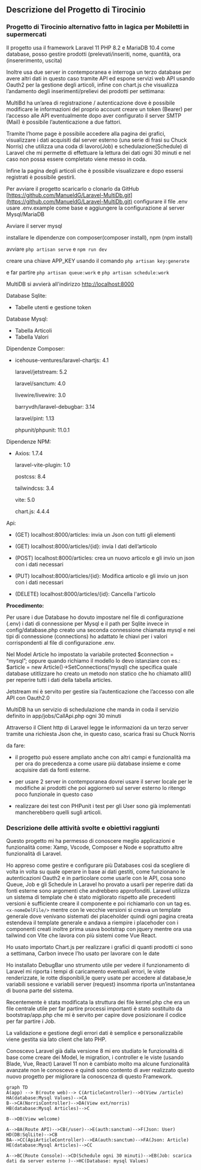 ## Descrizione del Progetto di Tirocinio  

### Progetto di Tirocinio alternativo fatto in Iagica per Mobiletti in supermercati

Il progetto usa il framework Laravel 11 PHP 8.2 e MariaDB 10.4 come database, posso gestire prodotti (prelevati/inseriti, nome, quantità, ora (insererimento, uscita)

Inoltre usa due server in contemporanea e interroga un terzo database per avere altri dati in questo caso tramite API ed espone servizi web API usando Oauth2 per la gestione degli articoli, infine con chart.js che visualizza l’andamento degli inserimenti/prelievi dei prodotti per settimana:

MultiBd ha un’area di registrazione / autenticazione dove è possibile modificare le informazioni del proprio account creare un token (Bearer) per l’accesso alle API eventualmente dopo aver configurato il server SMTP (Mail) è possibile l’autenticazione a due fattori.

Tramite l’home page è possibile accedere alla pagina dei grafici, visualizzare i dati acquisiti dal server esterno (una serie di frasi su Chuck Norris) che utilizza una coda di lavoro(Job) e schedulazione(Schedule) di Laravel che mi permette di effettuare la lettura dei dati ogni 30 minuti e nel caso non possa essere completato viene messo in coda.

Infine la pagina degli articoli che è possibile visualizzare e dopo essersi registrati è possibile gestirli.

Per avviare il progetto scaricarlo o clonarlo da GitHub [https://github.com/ManueldG/Laravel-MultiDb.git](https://github.com/ManueldG/Laravel-MultiDb.git) configurare il file .env usare .env.example come base e aggiungere la configurazione al server Mysql/MariaDB

Avviare il server mysql

installare le dipendenze con composer(composer install), npm (npm install)

avviare `php artisan serve` e `npm run dev`

creare una chiave APP_KEY usando il comando `php artisan key:generate`

e far partire `php artisan queue:work` e `php artisan schedule:work`

MultiDB si avvierà all'indirizzo [http://localhost:8000](http://localhost:8000/)

Database Sqlite:

 - Tabelle utenti e gestione token

Database Mysql:

 - Tabella Articoli
 - Tabella Valori

  

Dipendenze Composer:

 - icehouse-ventures/laravel-chartjs: 4.1
   
   laravel/jetstream: 5.2
   
   laravel/sanctum: 4.0
   
   livewire/livewire: 3.0
   
   barryvdh/laravel-debugbar: 3.14
   
   laravel/pint: 1.13
   
   phpunit/phpunit: 11.0.1  

Dipendenze NPM:

 - Axios: 1.7.4
   
   laravel-vite-plugin: 1.0
   
   postcss: 8.4
   
   tailwindcss: 3.4
   
   vite: 5.0
   
   chart.js: 4.4.4 

Api:

 - (GET) localhost:8000/articles: invia un Json con tutti gli elementi
   
 - (GET) localhost:8000/articles/{id}: invia I dati dell’articolo  

 - (POST) localhost:8000/articles: crea un nuovo articolo e gli invio un
   json con i dati necessari

 - (PUT) localhost:8000/articles/{id}: Modifica articolo e gli invio un 
   json con i dati necessari 

 - (DELETE) localhost:8000/articles/{id}: Cancella l'articolo 
  

**Procedimento:**

Per usare i due Database ho dovuto impostare nel file di configurazione (.env) i dati di connessione per Mysql e il path per Sqlite invece in config/database.php creato una seconda connessione chiamata mysql e nei tipi di connessione (connections) ho adattato le chiavi per i valori corrispondenti al file di configurazione .env.

Nel Model Article ho impostato la variabile protected $connection = “mysql”; oppure quando richiamo il modello lo devo istanziare con es.: $article = new Article()->SetConnections(‘mysql) che specifica quale database utitlizzare ho creato un metodo non statico che ho chiamato allI() per reperire tutti i dati della tabella articles.

Jetstream mi è servito per gestire sia l’autenticazione che l’accesso con alle API con Oauth2.0

MultiDB ha un servizio di schedulazione che manda in coda il servizio definito in app/jobs/CallApi.php ogni 30 minuti

Attraverso il Client http di Laravel legge le informazioni da un terzo server tramite una richiesta Json che, in questo caso, scarica frasi su Chuck Norris

da fare:

- il progetto può essere ampliato anche con altri campi e funzionalità ma per ora do precedenza a come usare più database insieme e come acquisire dati da fonti esterne.

-   per usare 2 server in contemporanea dovrei usare il server locale per le modifiche ai prodotti che poi aggiornerò sul server esterno lo ritengo poco funzionale in questo caso
    
-   realizzare dei test con PHPunit i test per gli User sono già implementati mancherebbero quelli sugli articoli.  

### Descrizione delle attività svolte e obiettivi raggiunti  

Questo progetto mi ha permesso di conoscere meglio applicazioni e funzionalità come: Xamp, Vscode, Composer e Node e soprattutto altre funzionalità di Laravel.  

Ho appreso come gestire e configurare più Databases così da scegliere di volta in volta su quale operare in base ai dati gestiti, come funzionano le autenticazioni Oauth2 e in particolare come usarle con le API, cosa sono Queue, Job e gli Schedule in Laravel ho provato a usarli per reperire dati da fonti esterne sono argomenti che andrebbero approfonditi.
Laravel utilizza un sistema di template che è stato migliorato rispetto alle precedenti versioni è sufficiente creare il componente e poi richiamarlo con un tag es. `<x-nomeDelFile/>` mentre con le vecchie versioni si creava un template generale dove venivano sistemati dei placeholder quindi ogni pagina creata estendeva il template generale e andava a riempire i placehoder con i componenti creati inoltre prima usava bootstrap con jquery mentre ora usa tailwind con Vite che lavora con più sistemi come Vue React.

Ho usato importato Chart.js per realizzare i grafici di quanti prodotti ci sono a settimana, Carbon invece l’ho usato per lavorare con le date

Ho installato DebugBar uno strumento utile per vedere il funzionamento di Laravel mi riporta i tempi di caricamento eventuali errori, le viste renderizzate, le rotte disponibili,le query usate per accedere al database,le variabili sessione e variabili server (request) insomma riporta un’instantanea di buona parte del sistema.

Recentemente è stata modificata la struttura dei file kernel.php che era un file centrale utile per far partire processi importanti è stato sostituito da bootstrap/app.php che mi è servito per capire dove posizionare il codice per far partire i Job.

La validazione e gestione degli errori dati è semplice e personalizzabile viene gestita sia lato client che lato PHP.

Conoscevo Laravel già dalla versione 8 mi ero studiato le funzionalità di base come creare dei Model, le migration, i controller e le viste (usando Blade, Vue, React) Laravel 11 non è cambiato molto ma alcune funzionalità avanzate non le conoscevo e quindi sono contento di aver realizzato questo nuovo progetto per migliorare la conoscenza di questo Framework.

```mermaid
graph TD
A(app) --> B(route web)--> C(ArticleController)-->D(View /article)
HA(database:Mysql Values)-->CA
B-->CA(NorrisController)-->DA(View ext/norris)
HB(database:Mysql Articles)-->C

B-->DB(View welcome)

A-->BA(Route API)-->CB(/user)-->E(auth:sanctum)-->F(Json: User)
HD(DB:SqlLite)-->CB
BA-->CC(ApiArticleController)-->EA(auth:sanctum)-->FA(Json: Article)
HE(database:Mysql Articles)-->CC

A-->BC(Route Console)-->CD(Schedule ogni 30 minuti)-->EB(Job: scarica dati da server esterno )-->HC(Database: mysql Values)

```
  
